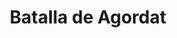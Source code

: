 ﻿---
title: "Batalla de Agordat"
permalink: periodes_1007.html
layout: periode
dataInici: 1890-06-27
sidebar: periodes
pares:
  - 513:
    title: "Guerra Mahdista"
    dataInici: "(1881)"
    dataFi: "(1899)"

fills:
jocsPrincipals:
jocsEscenaris:
jocsEpoca:
  - title: "Ascari"
    bggId: 121429
    escenari: "S1 First Agordat"
    dataInici: 
    dataFi: 

jocsEpocaEscenaris:
---
